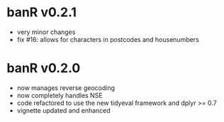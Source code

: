 # banR v0.2.1
- very minor changes 
- fix #16: allows for characters in postcodes and housenumbers

# banR v0.2.0

- now manages reverse geocoding
- now completely handles NSE 
- code refactored to use the new tidyeval framework and dplyr >= 0.7
- vignette updated and enhanced